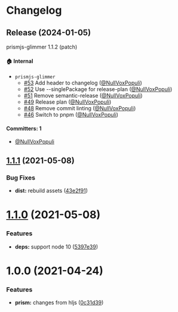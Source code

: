 # Changelog
## Release (2024-01-05)

prismjs-glimmer 1.1.2 (patch)

#### :house: Internal
* `prismjs-glimmer`
  * [#53](https://github.com/NullVoxPopuli/prismjs-glimmer/pull/53) Add header to changelog ([@NullVoxPopuli](https://github.com/NullVoxPopuli))
  * [#52](https://github.com/NullVoxPopuli/prismjs-glimmer/pull/52) Use --singlePackage for release-plan ([@NullVoxPopuli](https://github.com/NullVoxPopuli))
  * [#51](https://github.com/NullVoxPopuli/prismjs-glimmer/pull/51) Remove semantic-release ([@NullVoxPopuli](https://github.com/NullVoxPopuli))
  * [#49](https://github.com/NullVoxPopuli/prismjs-glimmer/pull/49) Release plan ([@NullVoxPopuli](https://github.com/NullVoxPopuli))
  * [#48](https://github.com/NullVoxPopuli/prismjs-glimmer/pull/48) Remove commit linting ([@NullVoxPopuli](https://github.com/NullVoxPopuli))
  * [#46](https://github.com/NullVoxPopuli/prismjs-glimmer/pull/46) Switch to pnpm ([@NullVoxPopuli](https://github.com/NullVoxPopuli))

#### Committers: 1
- [@NullVoxPopuli](https://github.com/NullVoxPopuli)

## [1.1.1](https://github.com/NullVoxPopuli/prismjs-glimmer/compare/v1.1.0...v1.1.1) (2021-05-08)


### Bug Fixes

* **dist:** rebuild assets ([43e2f91](https://github.com/NullVoxPopuli/prismjs-glimmer/commit/43e2f91c96bdabd2e3e53e49caf65aa961f60f81))

# [1.1.0](https://github.com/NullVoxPopuli/prismjs-glimmer/compare/v1.0.0...v1.1.0) (2021-05-08)


### Features

* **deps:** support node 10 ([5397e39](https://github.com/NullVoxPopuli/prismjs-glimmer/commit/5397e39311b1244b0524137aa4e8d00713d43e90))

# 1.0.0 (2021-04-24)


### Features

* **prism:** changes from hljs ([0c31d39](https://github.com/NullVoxPopuli/prismjs-glimmer/commit/0c31d39bff908ebc5ad60ac7179c9444b8c09717))
